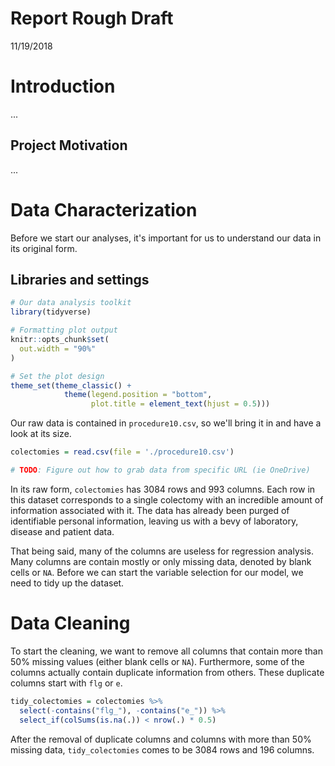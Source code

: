 Report Rough Draft
================
11/19/2018

Introduction
============

...

Project Motivation
------------------

...

Data Characterization
=====================

Before we start our analyses, it's important for us to understand our data in its original form.

Libraries and settings
----------------------

``` r
# Our data analysis toolkit
library(tidyverse)

# Formatting plot output
knitr::opts_chunk$set(
  out.width = "90%"
)

# Set the plot design
theme_set(theme_classic() + 
            theme(legend.position = "bottom", 
                  plot.title = element_text(hjust = 0.5)))
```

Our raw data is contained in `procedure10.csv`, so we'll bring it in and have a look at its size.

``` r
colectomies = read.csv(file = './procedure10.csv') 

# TODO: Figure out how to grab data from specific URL (ie OneDrive)
```

In its raw form, `colectomies` has 3084 rows and 993 columns. Each row in this dataset corresponds to a single colectomy with an incredible amount of information associated with it. The data has already been purged of identifiable personal information, leaving us with a bevy of laboratory, disease and patient data.

That being said, many of the columns are useless for regression analysis. Many columns are contain mostly or only missing data, denoted by blank cells or `NA`. Before we can start the variable selection for our model, we need to tidy up the dataset.

Data Cleaning
=============

To start the cleaning, we want to remove all columns that contain more than 50% missing values (either blank cells or `NA`). Furthermore, some of the columns actually contain duplicate information from others. These duplicate columns start with `flg` or `e`.

``` r
tidy_colectomies = colectomies %>% 
  select(-contains("flg_"), -contains("e_")) %>%
  select_if(colSums(is.na(.)) < nrow(.) * 0.5)
```

After the removal of duplicate columns and columns with more than 50% missing data, `tidy_colectomies` comes to be 3084 rows and 196 columns.
